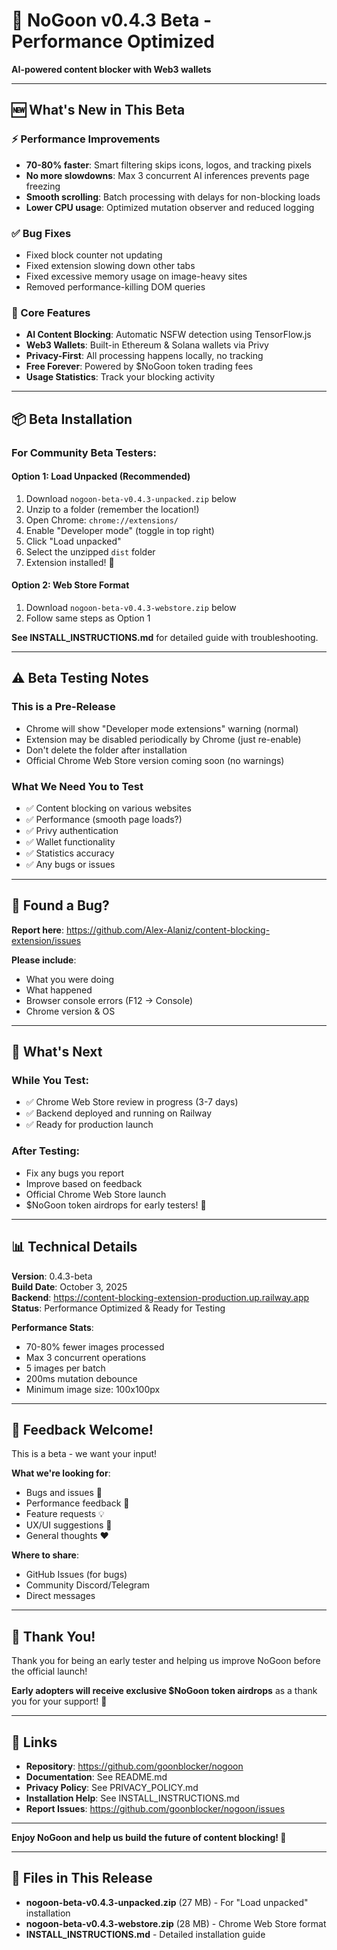 # 🎉 NoGoon v0.4.3 Beta - Performance Optimized

**AI-powered content blocker with Web3 wallets**

---

## 🆕 What's New in This Beta

### ⚡ Performance Improvements
- **70-80% faster**: Smart filtering skips icons, logos, and tracking pixels
- **No more slowdowns**: Max 3 concurrent AI inferences prevents page freezing
- **Smooth scrolling**: Batch processing with delays for non-blocking loads
- **Lower CPU usage**: Optimized mutation observer and reduced logging

### ✅ Bug Fixes
- Fixed block counter not updating
- Fixed extension slowing down other tabs
- Fixed excessive memory usage on image-heavy sites
- Removed performance-killing DOM queries

### 💎 Core Features
- **AI Content Blocking**: Automatic NSFW detection using TensorFlow.js
- **Web3 Wallets**: Built-in Ethereum & Solana wallets via Privy
- **Privacy-First**: All processing happens locally, no tracking
- **Free Forever**: Powered by $NoGoon token trading fees
- **Usage Statistics**: Track your blocking activity

---

## 📦 Beta Installation

### For Community Beta Testers:

#### Option 1: Load Unpacked (Recommended)
1. Download `nogoon-beta-v0.4.3-unpacked.zip` below
2. Unzip to a folder (remember the location!)
3. Open Chrome: `chrome://extensions/`
4. Enable "Developer mode" (toggle in top right)
5. Click "Load unpacked"
6. Select the unzipped `dist` folder
7. Extension installed! 🎉

#### Option 2: Web Store Format
1. Download `nogoon-beta-v0.4.3-webstore.zip` below
2. Follow same steps as Option 1

**See INSTALL_INSTRUCTIONS.md** for detailed guide with troubleshooting.

---

## ⚠️ Beta Testing Notes

### This is a Pre-Release
- Chrome will show "Developer mode extensions" warning (normal)
- Extension may be disabled periodically by Chrome (just re-enable)
- Don't delete the folder after installation
- Official Chrome Web Store version coming soon (no warnings)

### What We Need You to Test
- ✅ Content blocking on various websites
- ✅ Performance (smooth page loads?)
- ✅ Privy authentication
- ✅ Wallet functionality
- ✅ Statistics accuracy
- ✅ Any bugs or issues

---

## 🐛 Found a Bug?

**Report here**: https://github.com/Alex-Alaniz/content-blocking-extension/issues

**Please include**:
- What you were doing
- What happened
- Browser console errors (F12 → Console)
- Chrome version & OS

---

## 🎯 What's Next

### While You Test:
- ✅ Chrome Web Store review in progress (3-7 days)
- ✅ Backend deployed and running on Railway
- ✅ Ready for production launch

### After Testing:
- Fix any bugs you report
- Improve based on feedback
- Official Chrome Web Store launch
- $NoGoon token airdrops for early testers! 💎

---

## 📊 Technical Details

**Version**: 0.4.3-beta  
**Build Date**: October 3, 2025  
**Backend**: https://content-blocking-extension-production.up.railway.app  
**Status**: Performance Optimized & Ready for Testing

**Performance Stats**:
- 70-80% fewer images processed
- Max 3 concurrent operations
- 5 images per batch
- 200ms mutation debounce
- Minimum image size: 100x100px

---

## 💬 Feedback Welcome!

This is a beta - we want your input!

**What we're looking for**:
- Bugs and issues 🐛
- Performance feedback 🚀
- Feature requests 💡
- UX/UI suggestions 🎨
- General thoughts ❤️

**Where to share**:
- GitHub Issues (for bugs)
- Community Discord/Telegram
- Direct messages

---

## 🙏 Thank You!

Thank you for being an early tester and helping us improve NoGoon before the official launch!

**Early adopters will receive exclusive $NoGoon token airdrops** as a thank you for your support! 💎

---

## 🔗 Links

- **Repository**: https://github.com/goonblocker/nogoon
- **Documentation**: See README.md
- **Privacy Policy**: See PRIVACY_POLICY.md
- **Installation Help**: See INSTALL_INSTRUCTIONS.md
- **Report Issues**: https://github.com/goonblocker/nogoon/issues

---

**Enjoy NoGoon and help us build the future of content blocking! 🚀**

---

## 📁 Files in This Release

- **nogoon-beta-v0.4.3-unpacked.zip** (27 MB) - For "Load unpacked" installation
- **nogoon-beta-v0.4.3-webstore.zip** (28 MB) - Chrome Web Store format
- **INSTALL_INSTRUCTIONS.md** - Detailed installation guide

